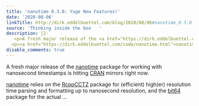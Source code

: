 ```yaml
---
title: 'nanotime 0.3.0: Yuge New Features!'
date: '2020-08-06'
linkTitle: http://dirk.eddelbuettel.com/blog/2020/08/06#nanotime_0.3.0
source: 'Thinking inside the box   '
description: |2-
   <p>A fresh major release of the <a href="https://dirk.eddelbuettel.com/code/nanotime.html">nanotime</a> package for working with nanosecond timestamps is hitting <a href="https://cran.r-project.org">CRAN</a> mirrors right now.</p>
  <p><a href="https://dirk.eddelbuettel.com/code/nanotime.html">nanotime</a> relies on the <a href="https://dirk.eddelbuettel.com/code/rcpp.cctz.html">RcppCCTZ</a> package for (efficient) high(er) resolution time parsing and formatting up to nanosecond resolution, and the <a href="https://cran.r-project.org/package=bit64">bit64</a> package for the actual ...
disable_comments: true
---
```

 <p>A fresh major release of the <a href="https://dirk.eddelbuettel.com/code/nanotime.html">nanotime</a> package for working with nanosecond timestamps is hitting <a href="https://cran.r-project.org">CRAN</a> mirrors right now.</p>
<p><a href="https://dirk.eddelbuettel.com/code/nanotime.html">nanotime</a> relies on the <a href="https://dirk.eddelbuettel.com/code/rcpp.cctz.html">RcppCCTZ</a> package for (efficient) high(er) resolution time parsing and formatting up to nanosecond resolution, and the <a href="https://cran.r-project.org/package=bit64">bit64</a> package for the actual ...